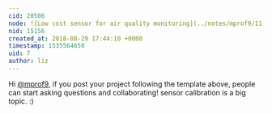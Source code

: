 ```yaml
---
cid: 20506
node: ![Low cost sensor for air quality monitoring](../notes/mprof9/11-07-2017/low-cost-sensor-for-air-quality-monitoring)
nid: 15156
created_at: 2018-08-29 17:44:10 +0000
timestamp: 1535564650
uid: 7
author: liz
---
```


Hi [@mprof9](/profile/mprof9), if you post your project following the template above, people can start asking questions and collaborating! sensor calibration is a big topic. :) 